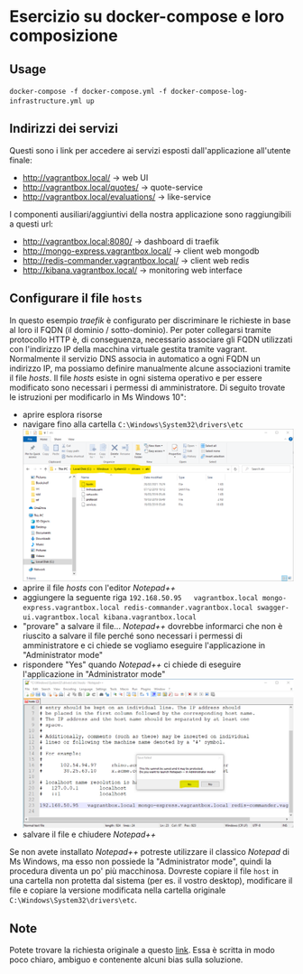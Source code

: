 # Esercizio su docker-compose e loro composizione

## Usage
`docker-compose -f docker-compose.yml -f docker-compose-log-infrastructure.yml up`

## Indirizzi dei servizi
Questi sono i link per accedere ai servizi esposti dall'applicazione all'utente finale:
- http://vagrantbox.local/ -> web UI
- http://vagrantbox.local/quotes/ -> quote-service
- http://vagrantbox.local/evaluations/ -> like-service

I componenti ausiliari/aggiuntivi della nostra applicazione sono raggiungibili a questi url:
- http://vagrantbox.local:8080/ -> dashboard di traefik
- http://mongo-express.vagrantbox.local/ -> client web mongodb
- http://redis-commander.vagrantbox.local/ -> client web redis
- http://kibana.vagrantbox.local/ -> monitoring web interface

## Configurare il file `hosts`
In questo esempio _traefik_ è configurato per discriminare le richieste in base al loro il FQDN (il dominio /
sotto-dominio). Per poter collegarsi tramite protocollo HTTP è, di conseguenza, necessario associare gli FQDN utilizzati
con l'indirizzo IP della macchina virtuale gestita tramite vagrant.
Normalmente il servizio DNS associa in automatico a ogni FQDN un indirizzo IP, ma possiamo definire manualmente alcune
associazioni tramite il file _hosts_. Il file _hosts_ esiste in ogni sistema operativo e per essere modificato sono
necessari i permessi di amministratore. Di seguito trovate le istruzioni per modificarlo in Ms Windows 10":
- aprire esplora risorse
- navigare fino alla cartella `C:\Windows\System32\drivers\etc`
  ![esplora risorse](images/esplora-risorse.png)
- aprire il file _hosts_ con l'editor _Notepad++_
- aggiungere la seguente riga `192.168.50.95   vagrantbox.local mongo-express.vagrantbox.local redis-commander.vagrantbox.local swagger-ui.vagrantbox.local kibana.vagrantbox.local`
- "provare" a salvare il file... _Notepad++_ dovrebbe informarci che non è riuscito a salvare il file perché sono
  necessari i permessi di amministratore e ci chiede se vogliamo eseguire l'applicazione in "Administrator mode"
- rispondere "Yes" quando _Notepad++_ ci chiede di eseguire l'applicazione in "Administrator mode"
  ![administrator mode](images/administrator-mode.png)
- salvare il file e chiudere _Notepad++_

Se non avete installato _Notepad++_ potreste utilizzare il classico _Notepad_ di Ms Windows, ma esso non possiede la
"Administrator mode", quindi la procedura diventa un po' più macchinosa. Dovreste copiare il file `host` in una cartella
non protetta dal sistema (per es. il vostro desktop), modificare il file e copiare la versione modificata nella cartella
originale `C:\Windows\System32\drivers\etc`.

## Note
Potete trovare la richiesta originale a questo [link](esercizio-compose.md). Essa è scritta in modo poco chiaro, ambiguo e contenente alcuni bias sulla soluzione.
